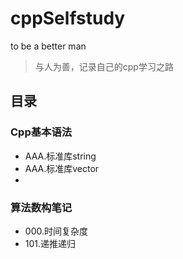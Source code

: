 # cppSelfstudy
to be a better man

> 与人为善，记录自己的cpp学习之路

## 目录

### Cpp基本语法

- AAA.标准库string
- AAA.标准库vector
- 

### 算法数构笔记

- 000.时间复杂度
- 101.递推递归



